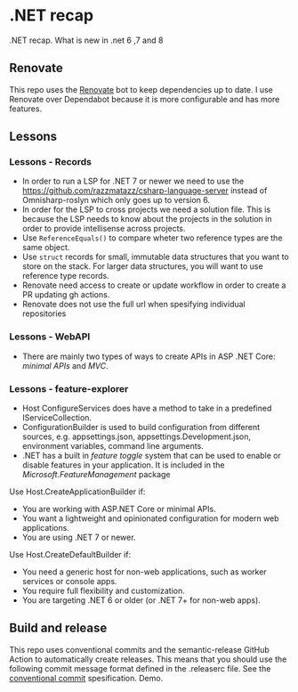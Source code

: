 # .NET recap

.NET recap. What is new in .net 6 ,7 and 8

## Renovate

This repo uses the [Renovate](https://docs.renovatebot.com/) bot to keep dependencies up to date. I use Renovate over Dependabot because it is more configurable and has more features.

## Lessons

### Lessons - Records

- In order to run a LSP for .NET 7 or newer we need to use the https://github.com/razzmatazz/csharp-language-server instead of Omnisharp-roslyn which only goes up to version 6.
- In order for the LSP to cross projects we need a solution file. This is because the LSP needs to know about the projects in the solution in order to provide intellisense across projects.
- Use `ReferenceEquals()` to compare wheter two reference types are the same object.
- Use `struct` records for small, immutable data structures that you want to store on the stack. For larger data structures, you will want to use reference type records.
- Renovate need access to create or update workflow in order to create a PR updating gh actions.
- Renovate does not use the full url when spesifying individual repositories

### Lessons - WebAPI

- There are mainly two types of ways to create APIs in ASP .NET Core: _minimal APIs_ and _MVC_.

### Lessons - feature-explorer

- Host ConfigureServices does have a method to take in a predefined IServiceCollection.
- ConfigurationBuilder is used to build configuration from different sources, e.g. appsettings.json, appsettings.Development.json, environment variables, command line arguments.
- .NET has a built in _feature toggle_ system that can be used to enable or disable features in your application. It is included in the _Microsoft.FeatureManagement_ package

Use Host.CreateApplicationBuilder if:

- You are working with ASP.NET Core or minimal APIs.
- You want a lightweight and opinionated configuration for modern web applications.
- You are using .NET 7 or newer.

Use Host.CreateDefaultBuilder if:
- You need a generic host for non-web applications, such as worker services or console apps.
- You require full flexibility and customization.
- You are targeting .NET 6 or older (or .NET 7+ for non-web apps).

## Build and release

This repo uses conventional commits and the semantic-release GitHub Action to automatically create releases. This means that you should use the following commit message format defined in the .releaserc file. See the [conventional commit](https://www.conventionalcommits.org/en/v1.0.0/) spesification. Demo.

